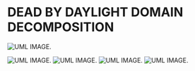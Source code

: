 # DEAD BY DAYLIGHT DOMAIN DECOMPOSITION
![UML IMAGE.](https://img.plantuml.biz/plantuml/dpng/pPLTJzim58Rl_Ijy6GJb1rGJeXfCz09fefsuzkoJON3io3u9HDF--_oPfctATWUzg1IV3p_lwvFusY6ps3MA4AwOS_JRvfwItuJwtuBw88AZIsg12QFLG6yaHsaqiyENxT321LrlGivLAk2TjQ0nBYrpA4RYtpbT2H7NgXSObZGrw9dgnkIpdBYrJ3iPTjgQ2drUoYxX7wq8NSx87qAaHh0ruv1R5FfpkW7isgfsZHVWPPNYsr2GC8xwvOmtYIN1xv2TsSe6xDZSauNdhwPf5GIrgsZCL6rlf0WGCR7AEcjb6CQsgUiTC8LFSRSxfeK2knFGAZQ0lUszfUyVGjex7u8NFCdrmgTCoPCJkbU8ZB_C-1qWzvOzFllfq3AEz4W7bS6J9b8VdedHqVvYL-JFt4z9_dB6aYDN7w06Fscy95Jl51SHlVI3pjIfiIZXcV4eeGExnehPSKaWGz8FRmXQxBkqywG7QwM0KsHZV0PjZ1smxMhsuHBRMZzt5iIdPBi1Q1zDf_zDjw0OtYmFb5xDoP1y0BPvrV_XwC823us6xzRyik1S_Y9yBFnQry3nqmt4pBVnyl9goaKEfYM4qp24UomyvKk8N7j9_fhx2m00)

![UML IMAGE.](https://i3.ytimg.com/ebe/an_webp/usamVIcwQ-M/mqdefault_6s.webp?du=3000&sqp=CJPimcAG&rs=AOn4CLDeCLvSaHQW5Z_SdN82LagNSZKMSQ) ![UML IMAGE.](https://i3.ytimg.com/ebe/an_webp/LTeHoNKQpSE/mqdefault_6s.webp?du=3000&sqp=COTPmcAG&rs=AOn4CLCwJIJoFB3kbmzF1gYEdB5mzoqvmg) ![UML IMAGE.](https://i3.ytimg.com/ebe/an_webp/pIVkcQ7Cr4Y/mqdefault_6s.webp?du=3000&sqp=CIabmcAG&rs=AOn4CLBnJIktUrCBjpQDc7-myka2B9YUDg) ![UML IMAGE.](https://i3.ytimg.com/ebe/an_webp/rlfOcLYAj6s/mqdefault_6s.webp?du=3000&sqp=CLnOmcAG&rs=AOn4CLC1UeggKDQFC0uXrThFUzOAfQFtVQ)
